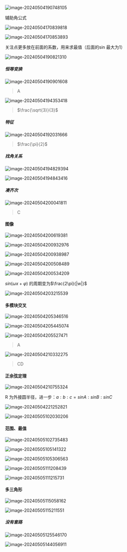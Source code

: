 ![image-20240504190748105](image-20240504190748105.png)

辅助角公式

![image-20240504170839818](image-20240504170839818.png)

![image-20240504170853893](image-20240504170853893.png)

关注点更多放在前面的系数，用来求最值（后面的sin 最大为1）



![image-20240504190821310](image-20240504190821310.png)

##### 恒等变换

![image-20240504190901608](image-20240504190901608.png)

> A

![image-20240504194353418](image-20240504194353418.png)

> $\frac{\sqrt{3}}{3}$

#####  特征

![image-20240504192031666](image-20240504192031666.png)

> $\frac{\pi}{2}$

##### 找角关系

 ![image-20240504194829394](image-20240504194829394.png)

>

![image-20240504194843416](image-20240504194843416.png)

>

##### 凑齐次

![image-20240504200041811](image-20240504200041811.png)

> C

#### 图像

![image-20240504200619381](image-20240504200619381.png)

![image-20240504200932976](image-20240504200932976.png)

![image-20240504200938987](image-20240504200938987.png)



![image-20240504200508489](image-20240504200508489.png)



![image-20240504200534209](image-20240504200534209.png)



$sin(\omega x+\varphi)$ 的周期变为$\frac{2\pi}{|w|}$

![image-20240504203215539](image-20240504203215539.png)

#### 多模块交叉

![image-20240504205346516](image-20240504205346516.png)

![image-20240504205445074](image-20240504205445074.png)

![image-20240504205527471](image-20240504205527471.png)

> A

![image-20240504210332275](image-20240504210332275.png)

> CD

#### 正余弦定理

![image-20240504210755324](image-20240504210755324.png)

R 为外接圆半径，进一步：$a:b:c=sinA:sinB:sinC$

![image-20240504221252821](image-20240504221252821.png)

![image-20240505102030206](image-20240505102030206.png)

#### 范围、最值

![image-20240505102735483](image-20240505102735483.png)

![image-20240505105141322](image-20240505105141322.png)

![image-20240505105306563](image-20240505105306563.png)

![image-20240505111208439](image-20240505111208439.png)

![image-20240505111215731](image-20240505111215731.png)

#### 多三角形

![image-20240505115058162](image-20240505115058162.png)

![image-20240505115211551](image-20240505115211551.png)

##### 没有套路

![image-20240505125546170](image-20240505125546170.png)

![image-20240505144056911](image-20240505144056911.png)

